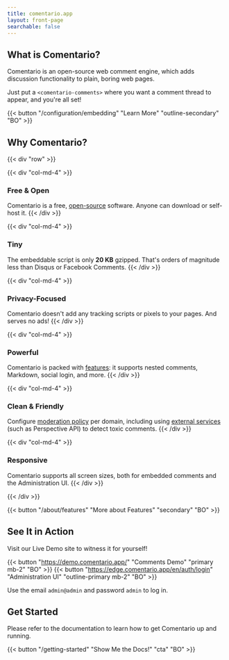 ```yaml
---
title: comentario.app
layout: front-page
searchable: false
---
```


## What is Comentario?

Comentario is an open-source web comment engine, which adds discussion functionality to plain, boring web pages.

Just put a `<comentario-comments>` where you want a comment thread to appear, and you're all set!

{{< button "/configuration/embedding" "Learn More" "outline-secondary" "BO" >}}

## Why Comentario?

{{< div "row" >}}

{{< div "col-md-4" >}}
### Free & Open

Comentario is a free, [open-source](/about/source-code) software. Anyone can download or self-host it.
{{< /div >}}

{{< div "col-md-4" >}}
### Tiny

The embeddable script is only **20 KB** gzipped. That's orders of magnitude less than Disqus or Facebook Comments.
{{< /div >}}

{{< div "col-md-4" >}}
### Privacy-Focused

Comentario doesn't add any tracking scripts or pixels to your pages. And serves no ads!
{{< /div >}}

{{< div "col-md-4" >}}
### Powerful

Comentario is packed with [features](/about/features): it supports nested comments, Markdown, social login, and more.
{{< /div >}}

{{< div "col-md-4" >}}
### Clean & Friendly

Configure [moderation policy](/configuration/frontend/domain/moderation) per domain, including using [external services](/configuration/frontend/domain/extensions) (such as Perspective API) to detect toxic comments.
{{< /div >}}

{{< div "col-md-4" >}}
### Responsive

Comentario supports all screen sizes, both for embedded comments and the Administration UI.
{{< /div >}}

{{< /div >}}

{{< button "/about/features" "More about Features" "secondary" "BO" >}}


## See It in Action

Visit our Live Demo site to witness it for yourself!

{{< button "https://demo.comentario.app/" "Comments Demo" "primary mb-2" "BO" >}}
{{< button "https://edge.comentario.app/en/auth/login" "Administration UI" "outline-primary mb-2" "BO" >}}

Use the email `admin@admin` and password `admin` to log in.


## Get Started

Please refer to the [](/getting-started) documentation to learn how to get Comentario up and running.

{{< button "/getting-started" "Show Me the Docs!" "cta" "BO" >}}
